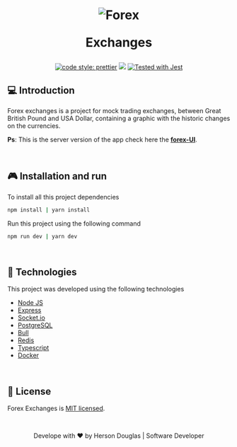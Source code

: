 <h1 align="center">
  <img src="https://i.postimg.cc/G3qV7RL2/forex.png" alt="Forex">

  <p align="center">Exchanges</p>
</h1>
<p align="center">
  <a href= "https://github.com/prettier/prettier"><img alt="code style: prettier" src="https://img.shields.io/badge/code_style-prettier-ff69b4.svg"></a>
  <a href="#license"><img src="https://img.shields.io/github/license/sourcerer-io/hall-of-fame.svg?colorB=ff0000"></a>
  <a href="https://github.com/facebook/jest"><img src="https://img.shields.io/badge/tested_with-jest-99424f.svg" alt="Tested with Jest"></a>
</p>

## 💻 Introduction

Forex exchanges is a project for mock trading exchanges, between Great British Pound and USA Dollar, containing a graphic with the historic changes on the currencies.

**Ps**: This is the server version of the app check here the **[forex-UI](https://github.com/Doug821/Forex-UI)**.

<br>

## 🎮 Installation and run

To install all this project dependencies

```bash
npm install | yarn install
```

Run this project using the following command

```bash
npm run dev | yarn dev
```
<br>

## 🚀 Technologies

This project was developed using the following technologies

- [Node JS](https://nodejs.org/)
- [Express](https://expressjs.com/)
- [Socket.io](https://socket.io/)
- [PostgreSQL](https://www.postgresql.org/)
- [Bull](https://github.com/OptimalBits/bull)
- [Redis](https://redis.io/)
- [Typescript](https://www.typescriptlang.org/)
- [Docker](https://www.docker.com/)

<br>

## 📝 License

Forex Exchanges is [MIT licensed](./LICENSE).

<br>

<p align="center">Develope with ❤ by Herson Douglas | Software Developer</p>

